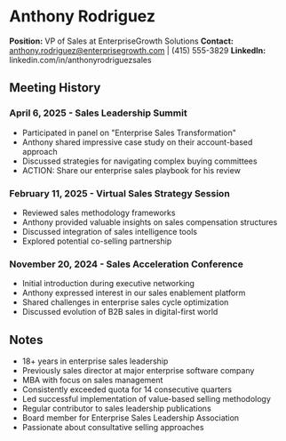 # Anthony Rodriguez
**Position:** VP of Sales at EnterpriseGrowth Solutions
**Contact:** anthony.rodriguez@enterprisegrowth.com | (415) 555-3829
**LinkedIn:** linkedin.com/in/anthonyrodriguezsales

## Meeting History

### April 6, 2025 - Sales Leadership Summit
* Participated in panel on "Enterprise Sales Transformation"
* Anthony shared impressive case study on their account-based approach
* Discussed strategies for navigating complex buying committees
* ACTION: Share our enterprise sales playbook for his review

### February 11, 2025 - Virtual Sales Strategy Session
* Reviewed sales methodology frameworks
* Anthony provided valuable insights on sales compensation structures
* Discussed integration of sales intelligence tools
* Explored potential co-selling partnership

### November 20, 2024 - Sales Acceleration Conference
* Initial introduction during executive networking
* Anthony expressed interest in our sales enablement platform
* Shared challenges in enterprise sales cycle optimization
* Discussed evolution of B2B sales in digital-first world

## Notes
* 18+ years in enterprise sales leadership
* Previously sales director at major enterprise software company
* MBA with focus on sales management
* Consistently exceeded quota for 14 consecutive quarters
* Led successful implementation of value-based selling methodology
* Regular contributor to sales leadership publications
* Board member for Enterprise Sales Leadership Association
* Passionate about consultative selling approaches